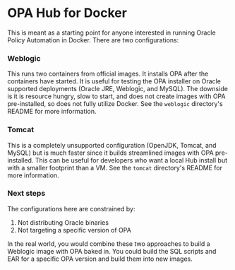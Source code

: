 # OPA Hub for Docker
This is meant as a starting point for anyone interested in running Oracle Policy Automation in Docker.  There are two configurations:

### Weblogic
This runs two containers from official images.  It installs OPA after the containers have started.  It is useful for testing the OPA installer on Oracle supported deployments (Oracle JRE, Weblogic, and MySQL).  The downside is it is resource hungry, slow to start, and does not create images with OPA pre-installed, so does not fully utilize Docker.  See the `weblogic` directory's README for more information.

### Tomcat
This is a completely unsupported configuration (OpenJDK, Tomcat, and MySQL) but is much faster since it builds streamlined images with OPA pre-installed.  This can be useful for developers who want a local Hub install but with a smaller footprint than a VM.  See the `tomcat` directory's README for more information.

### Next steps
The configurations here are constrained by:
1. Not distributing Oracle binaries
2. Not targeting a specific version of OPA

In the real world, you would combine these two approaches to build a Weblogic image with OPA baked in.  You could build the SQL scripts and EAR for a specific OPA version and build them into new images.
